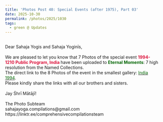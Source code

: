 ```yaml
---
title: 'Photos Post 40: Special Events (after 1975), Part 03'
date: 2025-10-30
permalink: /photos/2025/1030
tags:
  - green @ Updates
---
```


<p>
<br>
Dear Sahaja Yogis and Sahaja Yoginīs,<br>
<br>
We are pleased to let you know that 7 Photos of the special event <font color="Crimson"><b> 1994-1210 Public Program, India </b></font> have been uploaded to <font color="DarkGreen"><b>Eternal Moments</b></font>: 7 high resolution from the Named Collections.<br>
The direct link to the 8 Photos of the event in the smallest gallery: <a href="https://eternalmoments.smugmug.com/Countries/India/1994"><font color="DarkGreen">India 1994</font></a>.<br>
Please kindly share the links with all our brothers and sisters.<br>
<br>
Jay Śhrī Mātājī!<br>
<br>
The Photo Subteam<br>
sahajayoga.compilations@gmail.com<br>
https://linktr.ee/comprehensivecompilationsteam
</p>